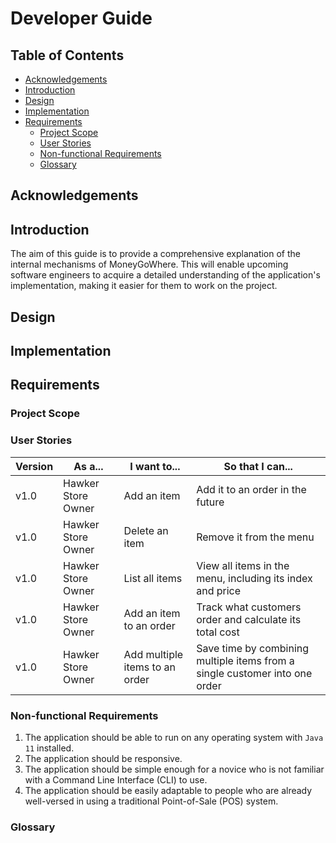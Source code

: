 # Developer Guide

## Table of Contents
* [Acknowledgements](#acknowledgements)
* [Introduction](#introduction)
* [Design](#design)
* [Implementation](#implementation)
* [Requirements](#requirements)
  * [Project Scope](#project-scope)
  * [User Stories](#user-stories)
  * [Non-functional Requirements](#non-functional-requirements)
  * [Glossary](#glossary)

## Acknowledgements

## Introduction
The aim of this guide is to provide a comprehensive explanation of the internal mechanisms of MoneyGoWhere. 
This will enable upcoming software engineers to acquire a detailed understanding of the application's implementation, making it easier for them to work on the project.

## Design

## Implementation

## Requirements

### Project Scope

### User Stories
| Version | As a...            | I want to...                         | So that I can...                                                                 |
| ------- | ------------------ | ------------------------------------ | -------------------------------------------------------------------------------- |
| v1.0    | Hawker Store Owner | Add an item                          | Add it to an order in the future                                                 |
| v1.0    | Hawker Store Owner | Delete an item                       | Remove it from the menu                                                          |
| v1.0    | Hawker Store Owner | List all items                       | View all items in the menu, including its index and price                        |
| v1.0    | Hawker Store Owner | Add an item to an order              | Track what customers order and calculate its total cost                          |
| v1.0    | Hawker Store Owner | Add multiple items to an order       | Save time by combining multiple items from a single customer into one order      |

### Non-functional Requirements
1. The application should be able to run on any operating system with `Java 11` installed.
2. The application should be responsive.
3. The application should be simple enough for a novice who is not familiar with a Command Line Interface (CLI) to use.
4. The application should be easily adaptable to people who are already well-versed in using a traditional Point-of-Sale (POS) system.

### Glossary
